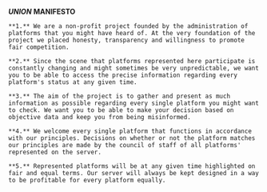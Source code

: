 ***UNION*** **MANIFESTO**

    **1.** We are a non-profit project founded by the administration of platforms that you might have heard of. At the very foundation of the project we placed honesty, transparency and willingness to promote fair competition. 

    **2.** Since the scene that platforms represented here participate is constantly changing and might sometimes be very unpredictable, we want you to be able to access the precise information regarding every platform's status at any given time.

    **3.** The aim of the project is to gather and present as much information as possible regarding every single platform you might want to check. We want you to be able to make your decision based on objective data and keep you from being misinformed.

    **4.** We welcome every single platform that functions in accordance with our principles. Decisions on whether or not the platform matches our principles are made by the council of staff of all platforms' represented on the server.

    **5.** Represented platforms will be at any given time highlighted on fair and equal terms. Our server will always be kept designed in a way to be profitable for every platform equally.
